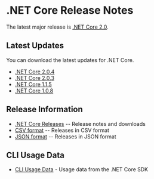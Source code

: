 # .NET Core Release Notes

The latest major release is [.NET Core 2.0](2.0/2.0.0.md).

## Latest Updates

You can download the latest updates for .NET Core.

* [.NET Core 2.0.4](download-archives/2.0.4-download.md)
* [.NET Core 2.0.3](download-archives/2.0.3.md)
* [.NET Core 1.1.5](download-archives/1.1.5.md)
* [.NET Core 1.0.8](download-archives/1.0.8.md)

## Release Information

* [.NET Core Releases](download-archive.md) -- Release notes and downloads
* [CSV format](releases.csv) -- Releases in CSV format
* [JSON format](releases.json) -- Releases in JSON format

## CLI Usage Data

* [CLI Usage Data](cli-usage-data.md) - Usage data from the .NET Core SDK
